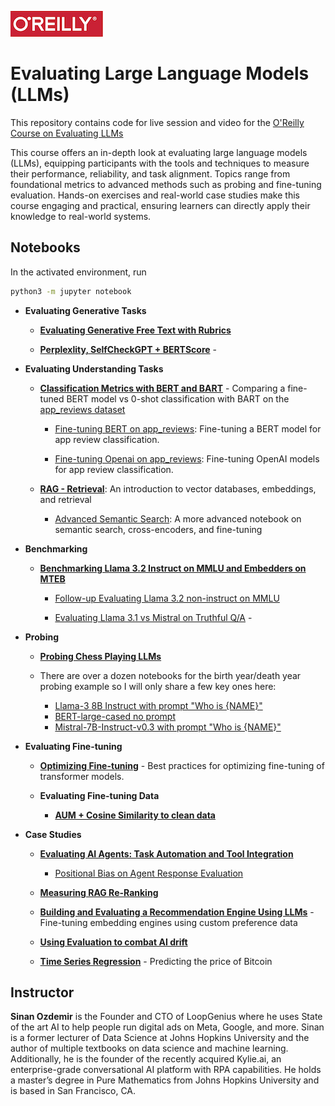 ![oreilly-logo](images/oreilly.png)

# Evaluating Large Language Models (LLMs)

This repository contains code for live session and video for the [O'Reilly Course on Evaluating LLMs]()

This course offers an in-depth look at evaluating large language models (LLMs), equipping participants with the tools and techniques to measure their performance, reliability, and task alignment. Topics range from foundational metrics to advanced methods such as probing and fine-tuning evaluation. Hands-on exercises and real-world case studies make this course engaging and practical, ensuring learners can directly apply their knowledge to real-world systems.

## Notebooks

In the activated environment, run

```bash
python3 -m jupyter notebook
```

- **Evaluating Generative Tasks**

	- **[Evaluating Generative Free Text with Rubrics](https://colab.research.google.com/drive/1DeVYrdNb3FlQQLeBqGPFkx6roZaPwVRy?usp=sharing)**
	
	- **[Perplexlity, SelfCheckGPT + BERTScore](https://colab.research.google.com/drive/1rG8vCJz5He5JM5oPLYnH3TShSyCnyK9H?usp=sharing)** - 


- **Evaluating Understanding Tasks**

	- **[Classification Metrics with BERT and BART](https://colab.research.google.com/drive/1yALtgSK6ENEa5WkBGWm3DPviuVGwhrw9?usp=sharing)** - Comparing a fine-tuned BERT model vs 0-shot classification with BART on the [app_reviews dataset](https://huggingface.co/datasets/sealuzh/app_reviews)

		- [Fine-tuning BERT on app_reviews](https://github.com/sinanuozdemir/quick-start-guide-to-llms/blob/main/notebooks/05_bert_app_review.ipynb): Fine-tuning a BERT model for app review classification.

		- [Fine-tuning Openai on app_reviews](https://github.com/sinanuozdemir/quick-start-guide-to-llms/blob/main/notebooks/05_openai_app_review_fine_tuning.ipynb): Fine-tuning OpenAI models for app review classification.


	- **[RAG - Retrieval](https://github.com/sinanuozdemir/oreilly-retrieval-augmented-gen-ai/blob/main/notebooks/RAG_Retrieval.ipynb)**: An introduction to vector databases, embeddings, and retrieval

		- [Advanced Semantic Search](https://colab.research.google.com/drive/1h8dmDclOnYsXKlMDYp1uRuW55xbzypUY?usp=sharing): A more advanced notebook on semantic search, cross-encoders, and fine-tuning

	
- **Benchmarking**

	- **[Benchmarking Llama 3.2 Instruct on MMLU and Embedders on MTEB](https://colab.research.google.com/drive/1zDCqXc7vHoZilHVe3y2lYyTmSUSe6bh3?usp=sharingb)** 
	
	
		- [Follow-up Evaluating Llama 3.2 non-instruct on MMLU](https://colab.research.google.com/drive/1aMy19Ikyody9CGyn42K3E_DQwLScL0Ek?usp=sharing)

		- [Evaluating Llama 3.1 vs Mistral on Truthful Q/A](https://github.com/sinanuozdemir/quick-start-guide-to-llms/blob/main/notebooks/12_llm_gen_eval.ipynb) -

		
- **Probing**

	- **[Probing Chess Playing LLMs](https://colab.research.google.com/drive/114turFLNxLJXiIseDWl1BDJmont0VD8h?usp=sharing)**

	- There are over a dozen notebooks for the birth year/death year probing example so I will only share a few key ones here:
	  - [Llama-3 8B Instruct with prompt "Who is {NAME}"](https://colab.research.google.com/drive/1e1d9fATVjVun-_tPj4vS_DSTGaIfxs01?usp=sharing)
	  - [BERT-large-cased no prompt](https://colab.research.google.com/drive/1cizgoh1J6Y-DHBrOkNTFo9Y1CypjwuQM?usp=sharing)
	  - [Mistral-7B-Instruct-v0.3 with prompt "Who is {NAME}"](https://colab.research.google.com/drive/1VL3betxqVZ_H3_8XmLbjE0hEjaoy-HPV?usp=sharing)

- **Evaluating Fine-tuning**

	- **[Optimizing Fine-tuning](https://github.com/sinanuozdemir/quick-start-guide-to-llms/blob/main/notebooks/10_optimizing_fine_tuning.ipynb)** - Best practices for optimizing fine-tuning of transformer models.

	- **Evaluating Fine-tuning Data**

		- **[AUM + Cosine Similarity to clean data](https://colab.research.google.com/drive/1hPnU9sLsV9W50q9rd_oxUU1Bv7SUCVU5?usp=sharing)**

- **Case Studies**

	- **[Evaluating AI Agents: Task Automation and Tool Integration](https://ai-office-hours.beehiiv.com/p/evaluating-ai-agent-tool-selection)**
		- [Positional Bias on Agent Response Evaluation](https://github.com/sinanuozdemir/oreilly-ai-agents/blob/main/notebooks/Evaluating_LLMs_with_Rubrics.ipynb)

	- **[Measuring RAG Re-Ranking](https://ai-office-hours.beehiiv.com/p/re-ranking-rag)**
	
	- **[Building and Evaluating a Recommendation Engine Using LLMs](https://github.com/sinanuozdemir/quick-start-guide-to-llms/blob/main/notebooks/07_recommendation_engine.ipynb)** - Fine-tuning embedding engines using custom preference data

	- **[Using Evaluation to combat AI drift](https://colab.research.google.com/drive/14E6DMP_RGctUPqjI6VMa8EFlggXR7fat?usp=sharing)**

	- **[Time Series Regression](https://colab.research.google.com/drive/1VRB1774lq5s0loxDpDXGTw5qAF9FUseH?usp=sharing)** - Predicting the price of Bitcoin



## Instructor

**Sinan Ozdemir** is the Founder and CTO of LoopGenius where he uses State of the art AI to help people run digital ads on Meta, Google, and more. Sinan is a former lecturer of Data Science at Johns Hopkins University and the author of multiple textbooks on data science and machine learning. Additionally, he is the founder of the recently acquired Kylie.ai, an enterprise-grade conversational AI platform with RPA capabilities. He holds a master’s degree in Pure Mathematics from Johns Hopkins University and is based in San Francisco, CA.

